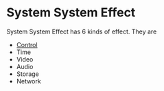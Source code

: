 # **System System Effect**

System System Effect has 6 kinds of effect. They are
- [Control](Control/a.md)
- Time
- Video
- Audio
- Storage
- Network